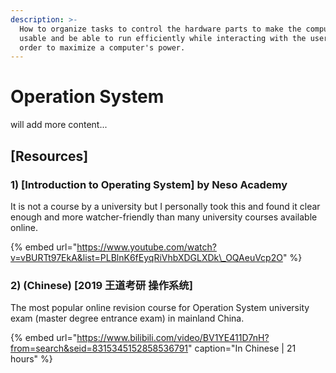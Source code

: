 ```yaml
---
description: >-
  How to organize tasks to control the hardware parts to make the computer
  usable and be able to run efficiently while interacting with the users, in
  order to maximize a computer's power.
---
```


# Operation System

will add more content...

## \[Resources\]

### 1\) \[Introduction to Operating System\] by Neso Academy

It is not a course by a university but I personally took this and found it clear enough and more watcher-friendly than many university courses available online.

{% embed url="https://www.youtube.com/watch?v=vBURTt97EkA&list=PLBlnK6fEyqRiVhbXDGLXDk\_OQAeuVcp2O" %}



### 2\) \(Chinese\) \[2019 王道考研 操作系统\]

The most popular online revision course for Operation System university exam \(master degree entrance exam\) in mainland China.

{% embed url="https://www.bilibili.com/video/BV1YE411D7nH?from=search&seid=8315345152858536791" caption="In Chinese \| 21 hours" %}



